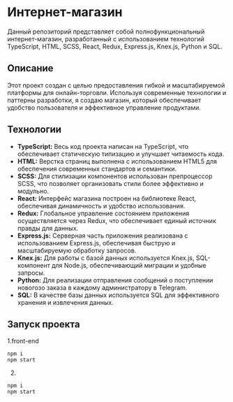 # Интернет-магазин

Данный репозиторий представляет собой полнофункциональный интернет-магазин, разработанный с использованием технологий TypeScript, HTML, SCSS, React, Redux, Express.js, Knex.js, Python и SQL.

## Описание

Этот проект создан с целью предоставления гибкой и масштабируемой платформы для онлайн-торговли. Используя современные технологии и паттерны разработки, я создаю  магазин, который обеспечивает удобство пользователя и эффективное управление продуктами.

## Технологии

- **TypeScript:** Весь код проекта написан на TypeScript, что обеспечивает статическую типизацию и улучшает читаемость кода.
- **HTML:** Верстка страниц выполнена с использованием HTML5 для обеспечения современных стандартов и семантики.
- **SCSS:** Для стилизации компонентов использован препроцессор SCSS, что позволяет организовать стили более эффективно и модульно.
- **React:** Интерфейс магазина построен на библиотеке React, обеспечивая динамичность и удобство использования.
- **Redux:** Глобальное управление состоянием приложения осуществляется через Redux, что обеспечивает единый источник правды для данных.
- **Express.js:** Серверная часть приложения реализована с использованием Express.js, обеспечивая быструю и масштабируемую обработку запросов.
- **Knex.js:** Для работы с базой данных используется Knex.js, SQL-компонент для Node.js, обеспечивающий миграции и удобные запросы.
- **Python:** Для реализации отправления сообщений о поступлении новогозо заказа в каждому администратору в Telegram.
- **SQL:** В качестве базы данных используется SQL для эффективного хранения и извлечения данных.

## Запуск проекта
1.front-end
```
npm i
npm start
```
2.
```
npm i
npm start
```
